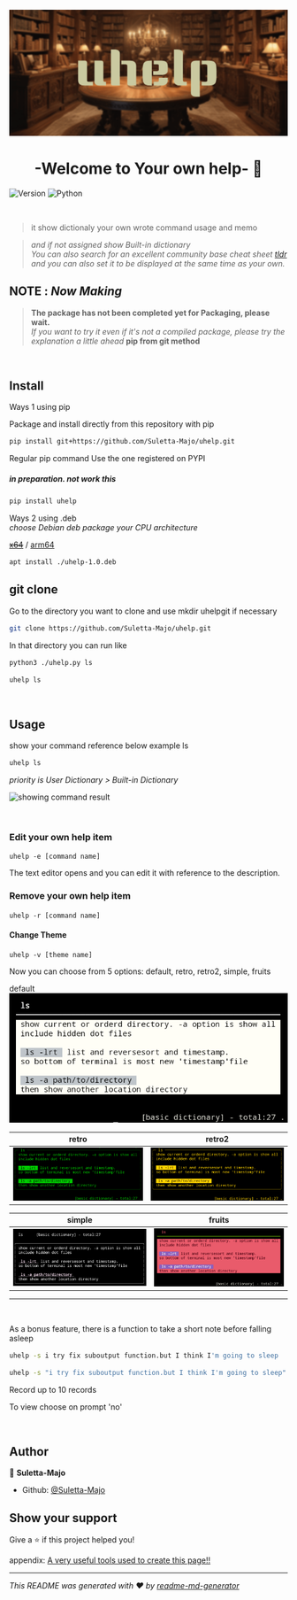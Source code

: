 ![uhelp banner](images/uhelp_banner.png)

<h1 align="center">-Welcome to Your own help- 👋</h1>
<p>
<img alt="Version" src="https://img.shields.io/badge/version-1.0-blue.svg?cacheSeconds=2592000" />
  <img alt="Python" src="https://img.shields.io/badge/-Python-F2C63C.svg?logo=python&style=for-the-badge">
</p>

&nbsp;
> it show dictionaly your own wrote command usage and memo

> *and if not assigned show Built-in dictionary*  
> *You can also search for an excellent community base cheat sheet [tldr](https://tldr.sh)*  
> *and you can also set it to be displayed at the same time as your own.*  


## NOTE : *Now Making*
> **The package has not been completed yet for Packaging, please wait.**  
> *If you want to try it even if it's not a compiled package, please try the explanation a little ahead* **pip from git method**

&nbsp;
## Install
Ways 1 using pip  

Package and install directly from this repository with pip
```sh
pip install git+https://github.com/Suletta-Majo/uhelp.git
```  

Regular pip command Use the one registered on PYPI
##### *in preparation. not work this*
```sh
pip install uhelp
```

Ways 2 using .deb  
*choose Debian deb package your CPU architecture*  

~~[x64](https://)~~&nbsp;/&nbsp;[arm64](https://) 

```sh
apt install ./uhelp-1.0.deb
```


## git clone  
Go to the directory you want to clone and use mkdir uhelpgit if necessary  

```sh
git clone https://github.com/Suletta-Majo/uhelp.git
```  

In that directory you can run like  

```sh
python3 ./uhelp.py ls
```  


```sh
uhelp ls
```




&nbsp;
## Usage

show your command reference below example ls

```sh
uhelp ls
```
*priority is User Dictionary > Built-in Dictionary*
&nbsp;

  <img alt="showing command result" src="https://img.shields.io/badge/-Python-F2C63C.svg?logo=python&style=for-the-badge">
</p>
&nbsp;


### Edit your own help item
```
uhelp -e [command name]
```
The text editor opens and you can edit it with reference to the description.


### Remove your own help item
```
uhelp -r [command name]
```

#### Change Theme
```
uhelp -v [theme name]
```
Now you can choose from 5 options: default, retro, retro2, simple, fruits

default
![default style](images/default_style.png)  

| retro                                | retro2                                |
| -------------------------------------| ------------------------------------- |
|![retro style](images/retro_style.png)| ![retro2 style](images/retro2_style.png)|  

| simple                               |fruits                                 |
| -------------------------------------| ------------------------------------- |
| ![simple style](images/simple_style.png)| ![fruits style](images/fruits_style.png)|  



***

&nbsp;

As a bonus feature, there is a function to take a short note before falling asleep

```sh
uhelp -s i try fix suboutput function.but I think I'm going to sleep
```
```sh
uhelp -s "i try fix suboutput function.but I think I'm going to sleep"
```
Record up to 10 records

To view choose on  prompt 'no'


&nbsp;
## Author

👤 **Suletta-Majo**

* Github: [@Suletta-Majo](https://github.com/Suletta-Majo)

## Show your support

Give a ⭐️ if this project helped you!

appendix: [A very useful tools used to create this page!!](appendix.md) 

***
_This README was generated with ❤️ by [readme-md-generator](https://github.com/kefranabg/readme-md-generator)_
